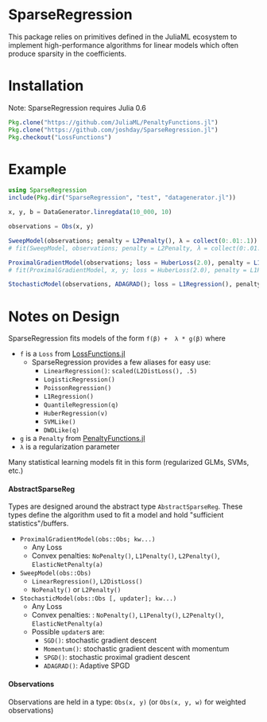 # SparseRegression

This package relies on primitives defined in the JuliaML ecosystem to implement high-performance algorithms for linear models which often produce sparsity in the coefficients.

# Installation

Note: SparseRegression requires Julia 0.6

```julia
Pkg.clone("https://github.com/JuliaML/PenaltyFunctions.jl")
Pkg.clone("https://github.com/joshday/SparseRegression.jl")
Pkg.checkout("LossFunctions")
```

# Example

```julia
using SparseRegression
include(Pkg.dir("SparseRegression", "test", "datagenerator.jl"))

x, y, b = DataGenerator.linregdata(10_000, 10)

observations = Obs(x, y)

SweepModel(observations; penalty = L2Penalty(), λ = collect(0:.01:.1))
# fit(SweepModel, observations; penalty = L2Penalty, λ = collect(0:.01:.1))

ProximalGradientModel(observations; loss = HuberLoss(2.0), penalty = L1Penalty())
# fit(ProximalGradientModel, x, y; loss = HuberLoss(2.0), penalty = L1Penalty())

StochasticModel(observations, ADAGRAD(); loss = L1Regression(), penalty = ElasticNetPenalty(.1))
```

# Notes on Design
SparseRegression fits models of the form `f(β) +  λ * g(β)` where
- `f` is a `Loss` from [LossFunctions.jl](https://github.com/JuliaML/LossFunctions.jl)
  - SparseRegression provides a few aliases for easy use:
    - `LinearRegression()`: `scaled(L2DistLoss(), .5)`
    - `LogisticRegression()`
    - `PoissonRegression()`
    - `L1Regression()`
    - `QuantileRegression(q)`
    - `HuberRegression(v)`
    - `SVMLike()`
    - `DWDLike(q)`
- `g` is a `Penalty` from [PenaltyFunctions.jl](https://github.com/JuliaML/PenaltyFunctions.jl)
- `λ` is a regularization parameter

Many statistical learning models fit in this form (regularized GLMs, SVMs, etc.)

#### AbstractSparseReg
Types are designed around the abstract type `AbstractSparseReg`.  These types define the algorithm used to fit a model and hold "sufficient statistics"/buffers.

  - `ProximalGradientModel(obs::Obs; kw...)`
    - Any Loss
    - Convex penalties: `NoPenalty()`, `L1Penalty()`, `L2Penalty()`, `ElasticNetPenalty(a)`
  - `SweepModel(obs::Obs)`
    - `LinearRegression()`, `L2DistLoss()`
    - `NoPenalty()` or `L2Penalty()`
  - `StochasticModel(obs::Obs [, updater]; kw...)`
    - Any Loss
    - Convex penalties: : `NoPenalty()`, `L1Penalty()`, `L2Penalty()`, `ElasticNetPenalty(a)`
    - Possible `updater`s are:
      - `SGD()`: stochastic gradient descent
      - `Momentum()`: stochastic gradient descent with momentum
      - `SPGD()`: stochastic proximal gradient descent
      - `ADAGRAD()`: Adaptive SPGD

#### Observations
Observations are held in a type: `Obs(x, y)` (or `Obs(x, y, w)` for weighted observations)
